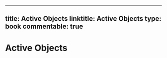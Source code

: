 
---
title: Active Objects
linktitle: Active Objects
type: book
commentable: true
---

# Active Objects

    